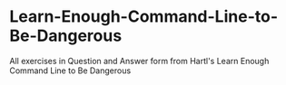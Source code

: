 # Learn-Enough-Command-Line-to-Be-Dangerous
All exercises in Question and Answer form from Hartl's Learn Enough Command Line to Be Dangerous
